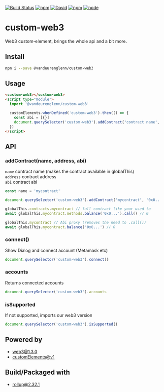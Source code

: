 [![Build Status](https://img.shields.io/travis/vandeurenglenn/custom-web3/master.svg?style=for-the-badge)](https://travis-ci.org/vandeurenglenn/custom-web3)
[![npm](https://img.shields.io/npm/dt/@vandeurenglenn/custom-web3.svg?style=for-the-badge)](https://www.npmjs.com/package/@vandeurenglenn/custom-web3)
[![David](https://img.shields.io/david/vandeurenglenn/custom-web3.svg?style=for-the-badge)](https://github.com/vandeurenglenn/custom-web3)
[![npm](https://img.shields.io/npm/v/@vandeurenglenn/custom-web3.svg?style=for-the-badge)](https://www.npmjs.com/package/@vandeurenglenn/custom-web3)
[![node](https://img.shields.io/node/v/@vandeurenglenn/custom-web3?style=for-the-badge)]((https://www.npmjs.com/package/@vandeurenglenn/custom-web3))

# custom-web3
 Web3 custom-element, brings the whole api and a bit more.

## Install
```sh
npm i --save @vandeurenglenn/custom-web3
```

## Usage
```html
<custom-web3></custom-web3>
<script type="module">
  import '@vandeurenglenn/custom-web3'

  customElements.whenDefined('custom-web3').then(() => {
    const abi = [{}]
    document.querySelector('custom-web3').addContract('contract name', 'contract address', abi)
  })
</script>
```

## API

### addContract(name, address, abi)

`name` contract name (makes the contract available in globalThis)<br>
`address` contract address<br>
`abi` contract abi<br>

```js
const name = 'mycontract'

document.querySelector('custom-web3').addContract('mycontract', '0x0...', [{}])

globalThis.contracts.mycontract // full contract like your used to
await globalThis.mycontract.methods.balance('0x0...').call() // 0

globalThis.mycontract // Abi proxy (removes the need to .call())
await globalThis.mycontract.balance('0x0...') // 0
```

### connect()
Show Dialog and connect account (Metamask etc)
```js
document.querySelector('custom-web3').connect()
```

### accounts
Returns connected accounts
```js
document.querySelector('custom-web3').accounts
```

### isSupported

If not supported, imports our web3 version

```js
document.querySelector('custom-web3').isSupported()
```


## Powered by
- [web3@1.3.0](https://github.com/ethereum/web3.js/tree/1.x)
- [customElements@v1](https://developers.google.com/web/fundamentals/web-components/customelements)

## Build/Packaged with
- [rollup@2.32.1](https://rollupjs.org/)
